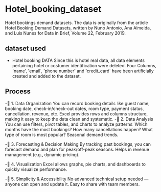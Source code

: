 # Hotel_booking_dataset
Hotel bookings demand datasets.
The data is originally from the article Hotel Booking Demand Datasets, written by Nuno Antonio, Ana Almeida, and Luis Nunes for Data in Brief, Volume 22, February 2019.


## dataset used
- <a herf="https://github.com/Anusree-192051/Hotel_booking_dataset/edit/main/README.md">Hotel booking DATA</a>
Since this is hotel real data, all data elements pertaining hotel or costumer identification were deleted.
Four Columns, 'name', 'email', 'phone number' and 'credit_card' have been artificially created and added to the dataset.

## Process
-🔹 1. Data Organization
You can record booking details like guest name, booking date, check-in/check-out dates, room type, payment status, cancellation, revenue, etc.
Excel provides rows and columns structure, making it easy to keep the data clean and systematic.
-🔹 2. Data Analysis
You can use filters, pivot tables, and charts to analyze patterns:
Which months have the most bookings?
How many cancellations happen?
What type of room is most popular?
Seasonal demand trends.

-🔹 3. Forecasting & Decision Making
By tracking past bookings, you can forecast demand and plan for peak/off-peak seasons.
Helps in revenue management (e.g., dynamic pricing).

-🔹 4. Visualization
Excel allows graphs, pie charts, and dashboards to quickly visualize performance.

-🔹 5. Simplicity & Accessibility
No advanced technical setup needed — anyone can open and update it.
Easy to share with team members.

